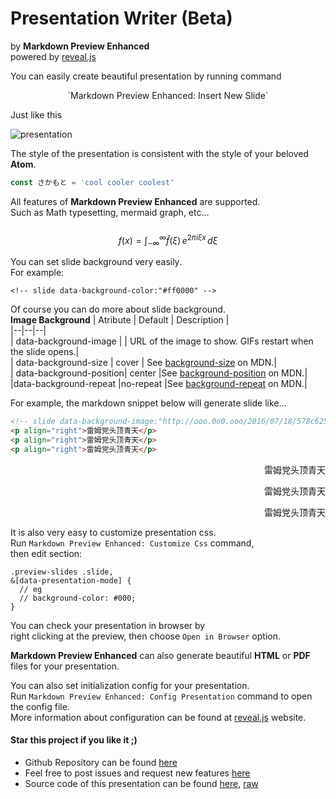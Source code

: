 <!-- slide -->
# Presentation Writer (Beta)
by **Markdown Preview Enhanced**  
powered by [reveal.js](https://github.com/hakimel/reveal.js)  

<!-- slide -->
You can easily create beautiful presentation by running command   
<center> `Markdown Preview Enhanced: Insert New Slide` </center>  

<!-- slide -->
Just like this  

![presentation](http://ooo.0o0.ooo/2016/07/17/578c61408dd73.gif)

<!-- slide -->
The style of the presentation is consistent with the style of your beloved **Atom**.  
```javascript
const さかもと = 'cool cooler coolest'
```

<!-- slide -->
All features of **Markdown Preview Enhanced** are supported.   
Such as Math typesetting, mermaid graph, etc...  
<br>
$$
f(x) = \int_{-\infty}^\infty
    \hat f(\xi)\,e^{2 \pi i \xi x}
    \,d\xi
$$

<!-- slide -->
You can set slide background very easily.   
For example:
```
<!-- slide data-background-color:"#ff0000" -->
```

<!-- slide data-background-color:"#f6ffb1"-->
Of course you can do more about slide background.  
**Image Background**
| Atribute | Default | Description |  
|--|--|--|  
| data-background-image	 |  | URL of the image to show. GIFs restart when the slide opens.|  
| data-background-size	| cover | See [background-size](https://developer.mozilla.org/docs/Web/CSS/background-size) on MDN.|  
| data-background-position| center |See [background-position](https://developer.mozilla.org/docs/Web/CSS/background-position) on MDN.|  
|data-background-repeat	|no-repeat	|See [background-repeat](https://developer.mozilla.org/docs/Web/CSS/background-repeat) on MDN.|    

<!-- slide -->
For example, the markdown snippet below will generate slide like...  
```html
<!-- slide data-background-image:"http://ooo.0o0.ooo/2016/07/18/578c625357078.jpg" -->
<p align="right">雷姆党头顶青天</p>
<p align="right">雷姆党头顶青天</p>
<p align="right">雷姆党头顶青天</p>
```

<!-- slide data-background-image:"http://ooo.0o0.ooo/2016/07/18/578c625357078.jpg"
-->
<p align="right">雷姆党头顶青天</p>
<p align="right">雷姆党头顶青天</p>
<p align="right">雷姆党头顶青天</p>

<!-- slide -->
It is also very easy to customize presentation css.  
Run `Markdown Preview Enhanced: Customize Css` command,   
then edit section:
```less
.preview-slides .slide,
&[data-presentation-mode] {
  // eg
  // background-color: #000;
}
```


<!-- slide -->
You can check your presentation in browser by   
right clicking at the preview, then choose `Open in Browser` option.  

<!-- slide -->
**Markdown Preview Enhanced** can also generate beautiful **HTML** or **PDF** files for your presentation.

<!-- slide -->   
You can also set initialization config for your presentation.  
Run `Markdown Preview Enhanced: Config Presentation` command to open the config file.   
More information about configuration can be found at [reveal.js](https://github.com/hakimel/reveal.js#configuration) website.

<!-- slide -->  
#### Star this project if you like it ;)    
* Github Repository can be found [here](https://github.com/shd101wyy/markdown-preview-enhanced)
* Feel free to post issues and request new features [here](https://github.com/shd101wyy/markdown-preview-enhanced/issues)
* Source code of this presentation can be found [here](https://github.com/shd101wyy/markdown-preview-enhanced/blob/master/docs/presentation-intro.md), [raw](https://raw.githubusercontent.com/shd101wyy/markdown-preview-enhanced/master/docs/presentation-intro.md)  

<!-- slide data-background-image:"http://ooo.0o0.ooo/2016/07/18/578c66da6a5a3.jpg" -->
